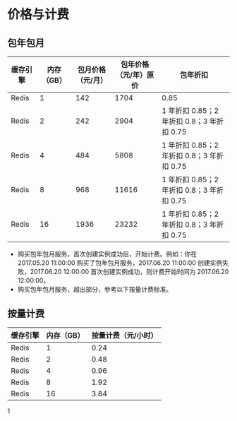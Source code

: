 # 价格与计费

## 包年包月

| 缓存引擎 | 内存（GB） | 包月价格（元/月） | 包年价格（元/年）原价 |                  包年折扣                  |
|----------|------------|-------------------|-----------------------|--------------------------------------------|
| Redis    |          1 |               142 |                  1704 | 0.85                                       |
| Redis    |          2 |               242 |                  2904 | 1 年折扣 0.85；2 年折扣 0.8；3 年折扣 0.75 |
| Redis    |          4 |               484 |                  5808 | 1 年折扣 0.85；2 年折扣 0.8；3 年折扣 0.75 |
| Redis    |          8 |               968 |                 11616 | 1 年折扣 0.85；2 年折扣 0.8；3 年折扣 0.75 |
| Redis    |         16 |              1936 |                 23232 | 1 年折扣 0.85；2 年折扣 0.8；3 年折扣 0.75 |

* 购买包年包月服务，首次创建实例成功后，开始计费。例如：你在 2017.05.20 11:00:00 购买了包年包月服务，2017.06.20 11:00:00 创建实例失败，2017.06.20 12:00:00 首次创建实例成功，则计费开始时间为 2017.06.20 12:00:00。
* 购买包年包月服务，超出部分，参考以下按量计费标准。

## 按量计费

| 缓存引擎 | 内存（GB） | 按量计费（元/小时） |
|----------|------------|---------------------|
| Redis    |          1 |                0.24 |
| Redis    |          2 |                0.48 |
| Redis    |          4 |                0.96 |
| Redis    |          8 |                1.92 |
| Redis    |         16 |                3.84 |


1
